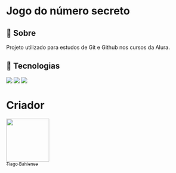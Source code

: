 <h1>Jogo do número secreto</h1>

<h2>🔖 Sobre</h2>
<p>Projeto utilizado para estudos de Git e Github nos cursos da Alura.</p>

## 🚀 Tecnologias
<div>
  <img src="https://img.shields.io/badge/HTML-239120?style=for-the-badge&logo=html5&logoColor=white">
  <img src="https://img.shields.io/badge/CSS-239120?&style=for-the-badge&logo=css3&logoColor=white">
  <img src="https://img.shields.io/badge/JavaScript-F7DF1E?style=for-the-badge&logo=javascript&logoColor=black">
</div>

# Criador

[<img loading="lazy" src="https://avatars.githubusercontent.com/u/108610480?v=4" width=115><br><sub>Tiago Bahiense</sub>](https://github.com/tiagobahiense)
